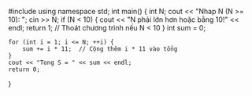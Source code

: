 #include <iostream>
using namespace std;
int main() {
    int N;
    cout << "Nhap N (N >= 10): ";
    cin >> N;
    if (N < 10) {
        cout << "N phải lớn hơn hoặc bằng 10!" << endl;
        return 1;  // Thoát chương trình nếu N < 10
    }
    int sum = 0;

    for (int i = 1; i <= N; ++i) {
        sum += i * 11;  // Cộng thêm i * 11 vào tổng
    }
    cout << "Tong S = " << sum << endl;
    return 0;
}
